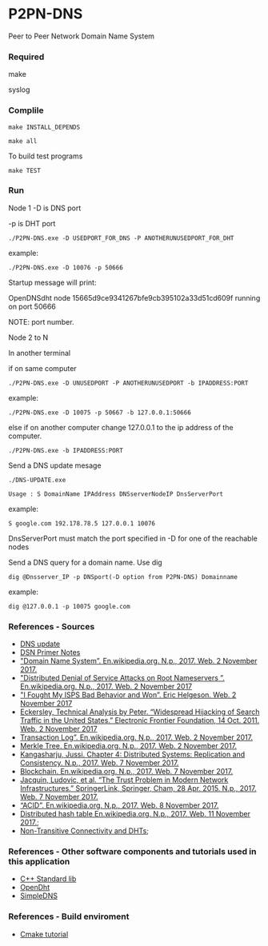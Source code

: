 # P2PN-DNS
Peer to Peer Network Domain Name System
### Required 
make 

syslog 

### Complile 

	make INSTALL_DEPENDS

	make all 

To build test programs 

	make TEST

### Run

Node 1 
-D is DNS port 

-p is DHT port

	./P2PN-DNS.exe -D USEDPORT_FOR_DNS -P ANOTHERUNUSEDPORT_FOR_DHT

example:

	./P2PN-DNS.exe -D 10076 -p 50666

Startup message will print: 

OpenDNSdht node 15665d9ce9341267bfe9cb395102a33d51cd609f running on port 50666

NOTE: port number.

Node 2 to N

In another terminal 

if on same computer

	./P2PN-DNS.exe -D UNUSEDPORT -P ANOTHERUNUSEDPORT -b IPADDRESS:PORT

example:

	./P2PN-DNS.exe -D 10075 -p 50667 -b 127.0.0.1:50666

else if on another computer change 127.0.0.1 to the ip address of the computer. 

	./P2PN-DNS.exe -b IPADDRESS:PORT

Send a DNS update mesage 

	./DNS-UPDATE.exe 

	Usage : S DomainName IPAddress DNSserverNodeIP DnsServerPort
example:

	S google.com 192.178.78.5 127.0.0.1 10076

DnsServerPort must match the port specified in -D for one of the reachable nodes

Send a DNS query for a domain name. Use dig

	dig @Dnsserver_IP -p DNSport(-D option from P2PN-DNS) Domainname 

example:  

	dig @127.0.0.1 -p 10075 google.com

### References - Sources
* [DNS update](https://tools.ietf.org/html/rfc2136)
* [DSN Primer Notes](http://www.cs.duke.edu/courses/fall16/compsci356/DNS/DNS-primer.pdf)
* ["Domain Name System”. En.wikipedia.org. N.p., 2017. Web. 2 November 2017.](https://en.wikipedia.org/wiki/Domain_Name_System)
* ["Distributed Denial of Service Attacks on Root Nameservers ”. En.wikipedia.org. N.p., 2017. Web. 2 November 2017](https://en.wikipedia.org/wiki/Distributed_denial-of-service_attacks_on_root_nameservers)
* ["I Fought My ISPS Bad Behavior and Won”. Eric Helgeson. Web. 2 November 2017](https://erichelgeson.github.io/blog/2013/12/31/i-fought-my-isps-bad-behavior-and-won/)
* [Eckersley, Technical Analysis by Peter. “Widespread Hijacking of Search Traffic in the United States.” Electronic Frontier Foundation, 14 Oct. 2011. Web. 2 November 2017](https://www.eff.org/deeplinks/2011/07/widespread-search-hijacking-in-the-us)
* [Transaction Log”. En.wikipedia.org. N.p., 2017. Web. 2 November 2017.](https://en.wikipedia.org/wiki/Transaction_log)
* [Merkle Tree. En.wikipedia.org. N.p., 2017. Web. 2 November 2017.](https://en.wikipedia.org/wiki/Merkle_tree)
* [Kangasharju, Jussi. Chapter 4: Distributed Systems: Replication and Consistency. N.p., 2017. Web. 7 November 2017.](https://www.cs.helsinki.fi/webfm_send/1256)
* [Blockchain. En.wikipedia.org. N.p., 2017. Web. 7 November 2017.](https://en.wikipedia.org/wiki/Blockchain)
* [Jacquin, Ludovic, et al. “The Trust Problem in Modern Network Infrastructures.” SpringerLink, Springer, Cham, 28 Apr. 2015. N.p., 2017. Web. 7 November 2017. ](https://link.springer.com/chapter/10.1007/978-3-319-25360-2_10)
* [“ACID”. En.wikipedia.org. N.p., 2017. Web. 8 November 2017.](https://en.wikipedia.org/wiki/Acid)
* [Distributed hash table En.wikipedia.org. N.p., 2017. Web. 11 November 2017.](https://en.wikipedia.org/wiki/Distributed_hash_table);
* [Non-Transitive Connectivity and DHTs](https://www.usenix.org/legacy/events/worlds05/tech/full_papers/freedman/freedman_html/index.html);

### References - Other software components and tutorials used in this application
* [C++ Standard lib]()
* [OpenDht](https://github.com/savoirfairelinux/opendht)
* [SimpleDNS](https://github.com/mwarning/SimpleDNS)

### References - Build enviroment 
* [Cmake tutorial](http://derekmolloy.ie/hello-world-introductions-to-cmake/)
